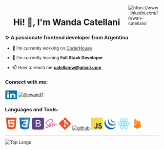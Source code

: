 
<img align="right" src="https://media.giphy.com/media/10GN73YGycPXQk/giphy.gif" alt="https://www.linkedin.com/in/wan-catellani/" height="100" width="100" />

<h1 align="center">Hi! 👋, I'm Wanda Catellani</h1>
                        
<h3 align="center" height="80" width="80">✨ A passionate frontend developer from Argentina</h3>

- 🔭 I’m currently working on [CoderHouse](https://www.coderhouse.com)

- 🌱 I’m currently learning **Full Stack Developer**

- 📫 How to reach me **catellaniw@gmail.com**

<h3 align="left">Connect with me:</h3>
<p align="left">
  
<a href="https://www.linkedin.com/in/wan-catellani/" target="blank">
<img align="center" src="https://raw.githubusercontent.com/devicons/devicon/master/icons/linkedin/linkedin-original.svg" alt="https://www.linkedin.com/in/wan-catellani/" height="30" width="40" /></a>
  
<a href="https://www.instagram.com/cwand7/" target="blank">
<img align="center" src="https://raw.githubusercontent.com/rahuldkjain/github-profile-readme-generator/master/src/images/icons/Social/instagram.svg" alt="@cwand7" height="30" width="40" /></a>
</p>

<h3 align="left">Languages and Tools:</h3>
<p align="left">
<a href="https://www.w3.org/html/" target="_blank">
<img src="https://raw.githubusercontent.com/devicons/devicon/master/icons/html5/html5-original.svg" alt="html5" width="40" height="40"/></a>

<a href="https://www.w3schools.com/css/" target="_blank">
<img src="https://raw.githubusercontent.com/devicons/devicon/master/icons/css3/css3-original.svg" alt="css3" width="40" height="40"/></a>

<a href="https://getbootstrap.com" target="_blank">
<img src="https://raw.githubusercontent.com/devicons/devicon/master/icons/bootstrap/bootstrap-plain.svg" alt="bootstrap" width="40" height="40"/></a>

<a href="https://sass-lang.com" target="_blank">
<img src="https://raw.githubusercontent.com/devicons/devicon/master/icons/sass/sass-original.svg" alt="sass" width="40" height="40"/></a>

<a href="https://git-scm.com/" target="_blank">
<img src="https://raw.githubusercontent.com/devicons/devicon/master/icons/git/git-original.svg" alt="git" width="40" height="40"/></a>

<a href="https://github.com/" target="_blank">
<img src="https://github.com/cwand7/cwand7/blob/main/github_logo.svg" alt="github" width="40" height="40"/></a>

<a href="https://developer.mozilla.org/en-US/docs/Web/JavaScript" target="_blank">
<img src="https://raw.githubusercontent.com/devicons/devicon/master/icons/javascript/javascript-original.svg" alt="javascript" width="40" height="40"/></a>

<a href="https://jquery.com/" target="_blank">
<img src="https://raw.githubusercontent.com/devicons/devicon/master/icons/jquery/jquery-original.svg" alt="jquery" width="40" height="40"/></a>

<a href="https://reactjs.org/" target="_blank">
<img src="https://raw.githubusercontent.com/devicons/devicon/master/icons/react/react-original.svg" alt="react" width="40" height="40"/></a>

<a href="https://firebase.google.com/" target="_blank">
<img src="https://raw.githubusercontent.com/devicons/devicon/master/icons/firebase/firebase-plain.svg" alt="firebase" width="40" height="40"/></a>
</p>

---

<!-- ![Anurag's GitHub stats](https://github-readme-stats.vercel.app/api?username=cwand7&theme=dracula&show_icons=true&hide_border=true) -->

![Top Langs](https://github-readme-stats.vercel.app/api/top-langs/?username=cwand7&layout=compact&langs_count=5&theme=dracula)

